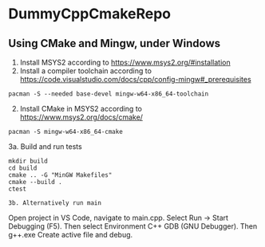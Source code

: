 # DummyCppCmakeRepo

## Using CMake and Mingw, under Windows
1. Install MSYS2 according to https://www.msys2.org/#installation
1. Install a compiler toolchain according to https://code.visualstudio.com/docs/cpp/config-mingw#_prerequisites
```
pacman -S --needed base-devel mingw-w64-x86_64-toolchain
```
2. Install CMake in MSYS2 according to https://www.msys2.org/docs/cmake/
```
pacman -S mingw-w64-x86_64-cmake
```
3a. Build and run tests
```
mkdir build
cd build
cmake .. -G "MinGW Makefiles"
cmake --build .
ctest

3b. Alternatively run main
```
Open project in VS Code, navigate to main.cpp. 
Select Run -> Start Debugging (F5). Then select Environment C++ GDB (GNU Debugger). Then g++.exe Create active file and debug.

